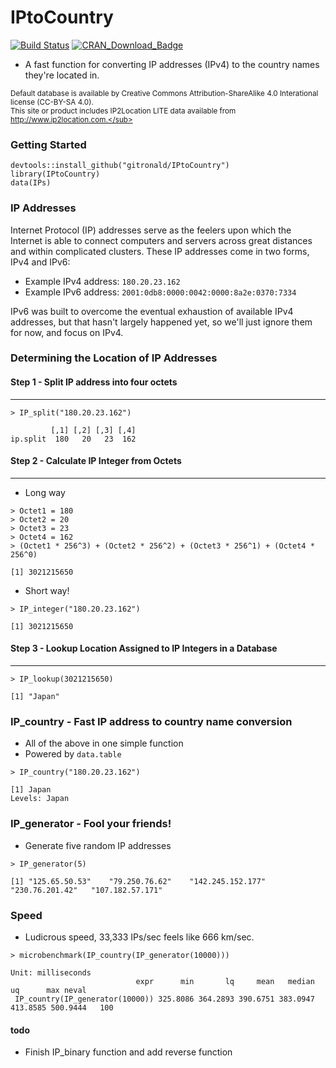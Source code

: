 # IPtoCountry

<!--
[![Build Status](https://travis-ci.org/gitronald/dtables.svg?branch=master)](https://travis-ci.org/gitronald/dtables)
[![CRAN_Status_Badge](http://www.r-pkg.org/badges/version/dtables)](http://cran.r-project.org/package=dtables)
--->

[![Build Status](https://travis-ci.org/gitronald/IPtoCountry.svg?branch=master)](https://travis-ci.org/gitronald/IPtoCountry)
[![CRAN_Download_Badge](http://cranlogs.r-pkg.org/badges/grand-total/dtables)](http://cran.r-project.org/package=IPtoCountry)

* A fast function for converting IP addresses (IPv4) to the country names they're located in.

<sub>Default database is available by Creative Commons Attribution-ShareAlike 4.0 Interational license (CC-BY-SA 4.0).  
This site or product includes IP2Location LITE data available from http://www.ip2location.com.</sub>

### Getting Started
``` {r}
devtools::install_github("gitronald/IPtoCountry")
library(IPtoCountry)
data(IPs)
```

### IP Addresses
Internet Protocol (IP) addresses serve as the feelers upon which the Internet is able to connect computers and servers across great distances and within complicated clusters. These IP addresses come in two forms, IPv4 and IPv6:  
* Example IPv4 address: `180.20.23.162`  
* Example IPv6 address: `2001:0db8:0000:0042:0000:8a2e:0370:7334`  

IPv6 was built to overcome the eventual exhaustion of available IPv4 addresses, but that hasn't largely happened yet, so we'll just ignore them for now, and focus on IPv4.

### Determining the Location of IP Addresses

#### Step 1 - Split IP address into four octets  
-------
``` {r}
> IP_split("180.20.23.162")
```
```{r}
         [,1] [,2] [,3] [,4]
ip.split  180   20   23  162
```

#### Step 2 - Calculate IP Integer from Octets  
-------
* Long way
``` {r}
> Octet1 = 180
> Octet2 = 20
> Octet3 = 23
> Octet4 = 162
> (Octet1 * 256^3) + (Octet2 * 256^2) + (Octet3 * 256^1) + (Octet4 * 256^0)
```
``` {r}
[1] 3021215650
```
* Short way!
``` {r}
> IP_integer("180.20.23.162")
```
``` {r}
[1] 3021215650
```

#### Step 3 - Lookup Location Assigned to IP Integers in a Database  
-------
``` {r}
> IP_lookup(3021215650)
```
``` {r}
[1] "Japan"
```

### IP_country - Fast IP address to country name conversion
* All of the above in one simple function
* Powered by `data.table`

``` {r}
> IP_country("180.20.23.162")

```
``` {r}
[1] Japan
Levels: Japan
```
### IP_generator - Fool your friends!
* Generate five random IP addresses
``` {r}
> IP_generator(5)

```
``` {r}
[1] "125.65.50.53"    "79.250.76.62"    "142.245.152.177" "230.76.201.42"   "107.182.57.171" 
```

### Speed
* Ludicrous speed, 33,333 IPs/sec feels like 666 km/sec.
``` {r}
> microbenchmark(IP_country(IP_generator(10000)))

```
``` {r}
Unit: milliseconds
                            expr      min       lq     mean   median       uq      max neval
 IP_country(IP_generator(10000)) 325.8086 364.2893 390.6751 383.0947 413.8585 500.9444   100

```



#### todo
* Finish IP_binary function and add reverse function
